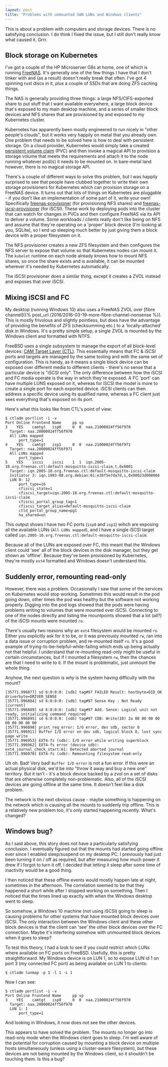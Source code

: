 ```yaml
---
layout: post
title: "Problems with unmounted SAN LUNs and Windows clients"
---
```


This is about a problem with computers and storage devices. There is no satisfying conclusion. I do think I fixed the issue, but I still don't really know what caused it. Grrr.

## Block storage on Kubernetes

I've got a couple of the HP Microserver G8s at home, one of which is running [FreeNAS](https://freenas.org). It's generally one of the few things I have that I don't tinker with and (as a result) doesn't really break that often. I've got 4 spinning rust discs in it, plus a couple of SSDs that are doing ZFS caching things.

The NAS is generally providing three things: a large NFS/CIFS-exported share to put stuff that I want available everywhere, a large block device that's exposed to my main desktop machine, and a series of smaller block devices and NFS shares that are provisioned by and exposed to my Kubernetes cluster.

Kubernetes has apparently been mostly engineered to run nicely in "other people's clouds", but it works very happily on metal that you already own. One problem that needs to be solved here is how to deal with persistent storage. On a cloud provider, Kubernetes would simply take a created [persistent volume claim](https://kubernetes.io/docs/concepts/storage/persistent-volumes/#persistentvolumeclaims) (PVC) and then invoke a magical API to provision a storage volume that meets the requirements and attach it to the node running whatever pod(s) it needs to be mounted on. In bare-metal land however, there is no magical storage API.

There's a couple of different ways to solve this problem, but I was happily surprised to see that people have clubbed together to write their own storage provisioners for Kubernetes which can provision storage on a FreeNAS device. It turns out that lots of things on Kubernetes are pluggable - if you don't like an implementation of some part of it, write your own! Specifically [freenas-provisioner](https://github.com/nmaupu/freenas-provisioner) (for provisioning NFS shares) and [freenas-iscsi-provisioner](https://github.com/travisghansen/freenas-iscsi-provisioner) (for iSCSI). These work by deploying pods into the cluster that can watch for changes in PVCs and then configure FreeNAS via its API to deliver a volume. Some workloads / clients really don't like being on NFS and assume that they're operating on a 'proper' block device (I'm looking at you, SQLite), so I end up sleeping much better by just giving them a block device with a proper filesystem on it.

The NFS provisioner creates a new ZFS filesystem and then configures the NFS server to expose that volume so that Kubernetes nodes can mount it. The `kubelet` runtime on each node already knows how to mount NFS shares, so once the share exists and is available, it can be mounted wherever it's needed by Kubernetes automatically.

The iSCSI provisioner does a similar thing, except it creates a ZVOL instead and exposes that over iSCSI.

## Mixing iSCSI and FC

My desktop (running Windows 10) also uses a FreeNAS ZVOL over [fibre channel]({% post_url /2016/2016-03-19-more-fibre-channel-nonsense %}). This is mostly frivolous and slightly pointless, but does have the advantage of providing the benefits of ZFS (checksumming etc.) to a 'locally-attached' disk in Windows. It's a pretty simple setup, a single ZVOL is mounted by the Windows client and formatted with NTFS.

FreeBSD uses a single subsystem to manage the export of all block-level devices: [CAM Target Layer (CTL)](https://www.freebsdfoundation.org/blog/cam-target-layer/#!). This essentially means that FC & iSCSI ports and targets are managed by the same tooling and with the same set of configuration. This is handy, as it means a single block device can be exposed over different media to different clients - there's no sense that a particular device is "iSCSI only". The only difference between how the iSCSI and FC media operate is the way in which they're exposed. A FC 'port' can have multiple LUNS exposed on it, whereas for iSCSI the model is more to create a single port for each exported device. iSCSI clients can then address a specific device using its qualified name, whereas a FC client just sees everything that's exposed on its port.

Here's what this looks like from CTL's point of view:

```shell 
$ ctladm portlist -i -v
Port Online Frontend Name     pp vp
3    YES    camtgt   isp0     0  0  naa.21000024ff56f970
  Target: naa.20000024ff56f970
  All LUNs mapped
      port_type=1
4    YES    camtgt   isp1     0  0  naa.21000024ff56f971
  Target: naa.20000024ff56f971
  All LUNs mapped
      port_type=1
5    YES    iscsi    iscsi    1  1  iqn.2005-10.org.freenas.ctl:default-mosquitto-iscsi-claim,t,0x0001
  Target: iqn.2005-10.org.freenas.ctl:default-mosquitto-iscsi-claim
  Initiator 3: iqn.1993-08.org.debian:01:e38f5e7da7d,i,0x00023d000004
  LUN 0: 12
      port_type=16
      cfiscsi_state=1
      cfiscsi_target=iqn.2005-10.org.freenas.ctl:default-mosquitto-iscsi-claim
      cfiscsi_portal_group_tag=1
      cfiscsi_target_alias=default-mosquitto-iscsi-claim
      ctld_portal_group_name=pg1
      ha_shared=on
```

This output shows I have two FC ports (`isp0` and `isp1`) wihch are exposing all the available LUNs (`All LUNs mapped`), and I have a single iSCSI target called `iqn.2005-10.org.freenas.ctl:default-mosquitto-iscsi-claim`.

Because all of the LUNs are exposed over FC, this meant that the Windows client could 'see' all of the block devices in the disk manager, but they get shown as 'offline'. Because they've been provisioned by Kubernetes, they're mostly `ext4` formatted and Windows doesn't understand this.

## Suddenly error, remounting read-only

However, there was a problem. Occasionally I saw that some of the services on Kubernetes would stop working. Sometimes this would result in the pod going down, other times the pod was healthy but the software not working properly. Digging into the pod logs showed that the pods were having problems writing to volumes that were mounted over iSCSI. Connecting to one of the nodes directly and listing the mountpoints showed that a lot (all?) of the iSCSI mounts were mounted `ro`. 

There's usually two reasons why an `ext4` filesystem would be mounted `ro`. Either you explicitly ask for it to be, or it was previously mounted `rw`, ran into a data issue or corruption problem, and re-mounted itself `ro`. It's a good example of trying-to-be-helpful-while-failing which ends up being actually not that helpful. I understand that re-mounting read-only might be useful in certain circumstances, but if I mounted a filesystem `rw`, then the chances are that I need to write to it. If the mount is problematic, just unmount the whole thing.  

Anyhow, the next question is *why* is the system having difficulty with the mount?

```shell 
[35771.996877] sd 6:0:0:0: [sdb] tag#97 FAILED Result: hostbyte=DID_OK driverbyte=DRIVER_SENSE
[35771.996884] sd 6:0:0:0: [sdb] tag#97 Sense Key : Not Ready [current]
[35771.996889] sd 6:0:0:0: [sdb] tag#97 Add. Sense: Logical unit not ready, initializing command required
[35771.996895] sd 6:0:0:0: [sdb] tag#97 CDB: Write(10) 2a 08 00 00 00 00 00 00 08 00
[35771.996898] print_req_error: I/O error, dev sdb, sector 0
[35771.996911] Buffer I/O error on dev sdb, logical block 0, lost sync page write
[35771.996953] EXT4-fs (sdb): I/O error while writing superblock
[35771.996962] EXT4-fs error (device sdb): ext4_journal_check_start:61: Detected aborted journal
[35771.996970] EXT4-fs (sdb): Remounting filesystem read-only
```

Uh oh. Bad! Very bad! `Buffer I/O error` is not a fun error. If this were an actual physical disk, we'd be into "throw it away and buy a new one" territory. But it isn't - it's a block device backed by a zvol on a set of disks that are otherwise completely non-problematic. Also, all of the iSCSI devices are going offline at the same time. It doesn't feel like a disk problem.

The network is the next obvious cause - maybe something is happening on the network which is causing all the mounts to suddenly trip offline. This is a relatively new problem too, it's only started happening recently. What's changed?

## Windows bug?

As I said above, this story does not have a particularly satisfying conclusion. I eventually figured out that the mounts had started going offline ever since I enabled sleep/suspend on my desktop PC. I previously had just been turning it on / off as required, but after measuring how much power it drew if I forgot to turn it off, I decided that letting it sleep after some time of inactivity would be a good thing.

I then noticed that these offline events would mostly happen late at night, sometimes in the afternoon. The correlation seemed to be that they happened a short while after I stopped working on something. Then I noticed that the times lined up exactly with when the Windows desktop went to sleep.

So somehow, a Windows 10 machine (not using iSCSI) going to sleep is causing problems for other systems that have mounted block devices over iSCSI. The only interaction between the Windows client and these other block devices is that the client can 'see' the other block devices over the FC connection. Maybe it's interfering somehow with unmounted block devices when it goes to sleep?

To test this theory, I had a look to see if you could restrict which LUNs where available on FC ports on FreeBSD. Usefully, this is pretty straightforward. My Windows device is on LUN 1, so to expose LUN id 1 on port 3 (my connected FC port) as being available on LUN 1 to clients:

```shell 
$ ctladm lunmap -p 3 -l 1 -L 1
```

Now I can see:

```shell 
$ ctladm portlist -i -v
Port Online Frontend Name     pp vp
3    YES    camtgt   isp0     0  0  naa.21000024ff56f970
  Target: naa.20000024ff56f970
  LUN 1: 1
      port_type=1
```

And looking in Windows, it now does not see the other devices.

This appears to have solved the problem. The mounts no longer go into read-only mode when the Windows client goes to sleep. I'm well aware of the potential for corruption caused by mounting a block device on multiple hosts simultaneously (unless using a cluster-aware filesystem), but these devices are not being mounted by the Windows client, so it shouldn't be touching them. Is this a bug?